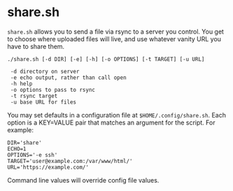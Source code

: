 # share.sh

`share.sh` allows you to send a file via rsync to a server you control. You get to choose where uploaded files will live, and use whatever vanity URL you have to share them.

```
./share.sh [-d DIR] [-e] [-h] [-o OPTIONS] [-t TARGET] [-u URL]

 -d directory on server
 -e echo output, rather than call open
 -h help
 -o options to pass to rsync
 -t rsync target
 -u base URL for files
```

You may set defaults in a configuration file at `$HOME/.config/share.sh`. Each option is a KEY=VALUE pair that matches an argument for the script.  For example:
```
DIR='share'
ECHO=1
OPTIONS='-e ssh'
TARGET='user@example.com:/var/www/html/'
URL='https://example.com/'
```

Command line values will override config file values.
